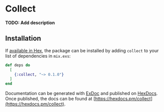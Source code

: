 # Collect

**TODO: Add description**

## Installation

If [available in Hex](https://hex.pm/docs/publish), the package can be installed
by adding `collect` to your list of dependencies in `mix.exs`:

```elixir
def deps do
  [
    {:collect, "~> 0.1.0"}
  ]
end
```

Documentation can be generated with [ExDoc](https://github.com/elixir-lang/ex_doc)
and published on [HexDocs](https://hexdocs.pm). Once published, the docs can
be found at [https://hexdocs.pm/collect](https://hexdocs.pm/collect).

